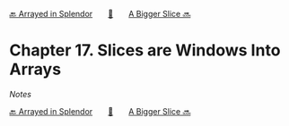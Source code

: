 [🔙 Arrayed in Splendor][previous-chapter]&nbsp;&nbsp;&nbsp;&nbsp;&nbsp;&nbsp;&nbsp;[🏡][readme]&nbsp;&nbsp;&nbsp;&nbsp;&nbsp;&nbsp;&nbsp;[A Bigger Slice 🔜][upcoming-chapter]

# Chapter 17. Slices are Windows Into Arrays

_Notes_

[🔙 Arrayed in Splendor][previous-chapter]&nbsp;&nbsp;&nbsp;&nbsp;&nbsp;&nbsp;&nbsp;[🏡][readme]&nbsp;&nbsp;&nbsp;&nbsp;&nbsp;&nbsp;&nbsp;[A Bigger Slice 🔜][upcoming-chapter]

[readme]: README.md
[previous-chapter]: ch16-arrayed-in-splendor.md
[upcoming-chapter]: ch18-a-bigger-slice.md